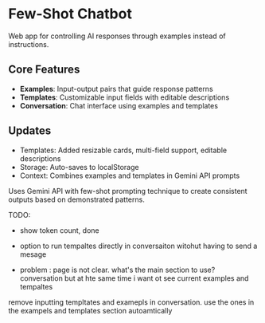 # Few-Shot Chatbot

Web app for controlling AI responses through examples instead of instructions.

## Core Features

- **Examples**: Input-output pairs that guide response patterns
- **Templates**: Customizable input fields with editable descriptions
- **Conversation**: Chat interface using examples and templates

## Updates

- Templates: Added resizable cards, multi-field support, editable descriptions
- Storage: Auto-saves to localStorage
- Context: Combines examples and templates in Gemini API prompts

Uses Gemini API with few-shot prompting technique to create consistent outputs based on demonstrated patterns. 


TODO: 
- show token count, done 
- option to run tempaltes directly in conversaiton witohut having to send a mesage 


- problem :
page is not clear. what's the main section to use? 
conversation 
but at hte same time i want ot see current examples and tempaltes 

remove inputting templtates and examepls in conversation. use the ones in the exampels and templates section autoamtically
